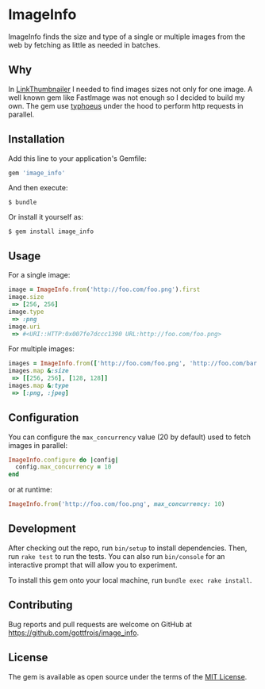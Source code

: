 # ImageInfo

ImageInfo finds the size and type of a single or multiple images from the web by fetching as little as needed in batches.

## Why

In [LinkThumbnailer](https://github.com/gottfrois/link_thumbnailer) I needed to find images sizes not only for one image.
A well known gem like FastImage was not enough so I decided to build my own.
The gem use [typhoeus](https://github.com/typhoeus/typhoeus) under the hood to perform http requests in parallel.

## Installation

Add this line to your application's Gemfile:

```ruby
gem 'image_info'
```

And then execute:

    $ bundle

Or install it yourself as:

    $ gem install image_info

## Usage

For a single image:

```ruby
image = ImageInfo.from('http://foo.com/foo.png').first
image.size
 => [256, 256]
image.type
 => :png
image.uri
 => #<URI::HTTP:0x007fe7dccc1390 URL:http://foo.com/foo.png>
```

For multiple images:

```ruby
images = ImageInfo.from(['http://foo.com/foo.png', 'http://foo.com/bar.jpg'])
images.map &:size
 => [[256, 256], [128, 128]]
images.map &:type
 => [:png, :jpeg]
```

## Configuration

You can configure the `max_concurrency` value (20 by default) used to fetch images in parallel:

```ruby
ImageInfo.configure do |config|
  config.max_concurrency = 10
end
```

or at runtime:

```ruby
ImageInfo.from('http://foo.com/foo.png', max_concurrency: 10)
```

## Development

After checking out the repo, run `bin/setup` to install dependencies. Then, run `rake test` to run the tests. You can also run `bin/console` for an interactive prompt that will allow you to experiment.

To install this gem onto your local machine, run `bundle exec rake install`.

## Contributing

Bug reports and pull requests are welcome on GitHub at https://github.com/gottfrois/image_info.


## License

The gem is available as open source under the terms of the [MIT License](http://opensource.org/licenses/MIT).

